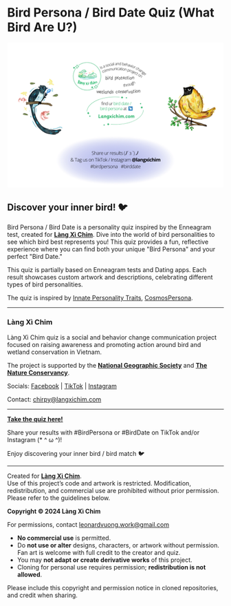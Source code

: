 # Bird Persona / Bird Date Quiz (What Bird Are U?)
![Thumbnail of Bird Persona Quiz](https://github.com/leonard-vuong/bird-persona/blob/main/cover.png)

## Discover your inner bird! 🐦
Bird Persona / Bird Date is a personality quiz inspired by the Enneagram test, created for [**Làng Xì Chim**](https://www.langxichim.com). Dive into the world of bird personalities to see which bird best represents you! This quiz provides a fun, reflective experience where you can find both your unique "Bird Persona" and your perfect "Bird Date."

This quiz is partially based on Enneagram tests and Dating apps. Each result showcases custom artwork and descriptions, celebrating different types of bird personalities. 

The quiz is inspired by [Innate Personality Traits](https://typeofyou.alltheway.tw/en/), [CosmosPersona](https://iseej.github.io/CosmosPersona/).

---

### Làng Xì Chim
Làng Xì Chim quiz is a social and behavior change communication project focused on raising awareness and promoting action around bird and wetland conservation in Vietnam.

The project is supported by the [**National Geographic Society**](https://www.nationalgeographic.org/society/) and [**The Nature Conservancy**](https://www.nature.org/en-us/).

Socials: [Facebook](https://www.facebook.com/langxichim) | [TikTok](https://www.tiktok.com/@langxichim) | [Instagram](https://www.instagram.com/langxichim)

Contact: chirpy@langxichim.com

---

[**Take the quiz here!**](https://leonard-vuong.github.io/bird-persona/)

Share your results with #BirdPersona or #BirdDate on TikTok and/or Instagram (* ^ ω ^)!

Enjoy discovering your inner bird / bird match 🐦

---

Created for [**Làng Xì Chim**](https://www.langxichim.com).  
Use of this project’s code and artwork is restricted. Modification, redistribution, and commercial use are prohibited without prior permission. Please refer to the guidelines below.

**Copyright © 2024 Làng Xì Chim**

For permissions, contact leonardvuong.work@gmail.com

- **No commercial use** is permitted.
- Do **not use or alter** designs, characters, or artwork without permission. Fan art is welcome with full credit to the creator and quiz.
- You may **not adapt or create derivative works** of this project.
- Cloning for personal use requires permission; **redistribution is not allowed**.

Please include this copyright and permission notice in cloned repositories, and credit when sharing.
